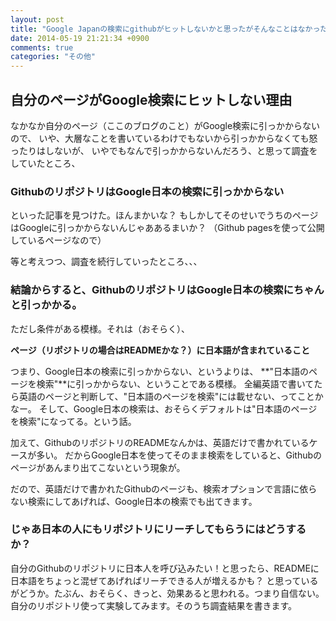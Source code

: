 ```yaml
---
layout: post
title: "Google Japanの検索にgithubがヒットしないかと思ったがそんなことはなかった"
date: 2014-05-19 21:21:34 +0900
comments: true
categories: "その他"
---
```


## 自分のページがGoogle検索にヒットしない理由

なかなか自分のページ（ここのブログのこと）がGoogle検索に引っかからないので、
いや、大層なことを書いているわけでもないから引っかからなくても怒ったりはしないが、
いやでもなんで引っかからないんだろう、と思って調査をしていたところ、

### GithubのリポジトリはGoogle日本の検索に引っかからない

といった記事を見つけた。ほんまかいな？
もしかしてそのせいでうちのページはGoogleに引っかからないんじゃああるまいか？
（Github pagesを使って公開しているページなので）

等と考えつつ、調査を続行していったところ、、、

### 結論からすると、GithubのリポジトリはGoogle日本の検索にちゃんと引っかかる。

ただし条件がある模様。それは（おそらく）、

**ページ（リポジトリの場合はREADMEかな？）に日本語が含まれていること**

つまり、Google日本の検索に引っかからない、というよりは、
**"日本語のページを検索"**に引っかからない、ということである模様。
全編英語で書いてたら英語のページと判断して、"日本語のページを検索"には載せない、ってことかなー。
そして、Google日本の検索は、おそらくデフォルトは"日本語のページを検索"になってる。という話。

加えて、GithubのリポジトリのREADMEなんかは、英語だけで書かれているケースが多い。
だからGoogle日本を使ってそのまま検索をしていると、Githubのページがあんまり出てこないという現象が。

だので、英語だけで書かれたGithubのページも、検索オプションで言語に依らない検索にしてあげれば、Google日本の検索でも出てきます。

### じゃあ日本の人にもリポジトリにリーチしてもらうにはどうするか？

自分のGithubのリポジトリに日本人を呼び込みたい！と思ったら、READMEに日本語をちょっと混ぜてあげればリーチできる人が増えるかも？
と思っているがどうか。たぶん、おそらく、きっと、効果あると思われる。つまり自信ない。
自分のリポジトリ使って実験してみます。そのうち調査結果を書きます。
